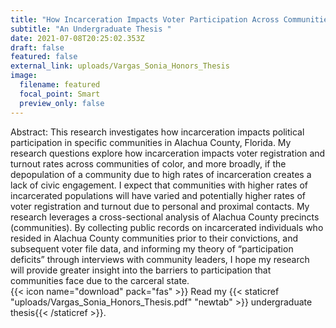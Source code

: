 ```yaml
---
title: "How Incarceration Impacts Voter Participation Across Communities"
subtitle: "An Undergraduate Thesis "
date: 2021-07-08T20:25:02.353Z
draft: false
featured: false
external_link: uploads/Vargas_Sonia_Honors_Thesis
image:
  filename: featured
  focal_point: Smart
  preview_only: false
---
```

Abstract: This research investigates how incarceration impacts political participation in specific communities in Alachua County, Florida. My research questions explore how incarceration impacts voter registration and turnout rates across communities of color, and more broadly, if the depopulation of a community due to high rates of incarceration creates a lack of civic engagement. I expect that communities with higher rates of incarcerated populations will have varied and potentially higher rates of voter registration and turnout due to personal and proximal contacts. My research leverages a cross-sectional analysis of Alachua County precincts (communities). By collecting public records on incarcerated individuals who resided in Alachua County communities prior to their convictions, and subsequent voter file data, and informing my theory of “participation deficits” through interviews with community leaders, I hope my research will provide greater insight into the barriers to participation that communities face due to the carceral state.\
{{< icon name="download" pack="fas" >}} Read  my {{< staticref "uploads/Vargas_Sonia_Honors_Thesis.pdf" "newtab" >}} undergraduate thesis{{< /staticref >}}.